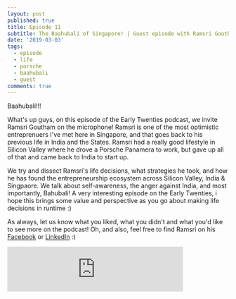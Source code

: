 ```yaml
---
layout: post
published: true
title: Episode 11
subtitle: The Baahubali of Singapore! | Guest episode with Ramsri Goutham!
date: '2019-03-03'
tags:
  - episode
  - life
  - porsche
  - baahubali
  - guest
comments: true
---
```

Baahubali!!!

What's up guys, on this episode of the Early Twenties podcast, we invite Ramsri Goutham on the microphone! Ramsri is one of the most optimistic entreprenuers I've met here in Singapore, and that goes back to his previous life in India and the States. Ramsri had a really good lifestyle in Silicon Valley where he drove a Porsche Panamera to work, but gave up all of that and came back to India to start up. 

We try and dissect Ramsri's life decisions, what strategies he took, and how he has found the entrepreneurship ecosystem across Silicon Valley, India & Singpaore. We talk about self-awareness, the anger against India, and most importantly, Bahubali! A very interesting episode on the Early Twenties, i hope this brings some value and perspective as you go about making life decisions in runtime :)

As always, let us know what you liked, what you didn't and what you'd like to see more on the podcast! Oh, and also, feel free to find Ramsri on his [Facebook](https://www.facebook.com/ramsri.goutham) or [LinkedIn](https://www.linkedin.com/in/ramsrig/) :)

<iframe src="https://anchor.fm/earlytwenties/embed/episodes/Ep-11-The-Baahubali-of-Singapore---Guest-episode-with-Ramsri-Goutham-e3bsum" height="102px" width="400px" frameborder="0" scrolling="no"></iframe>
